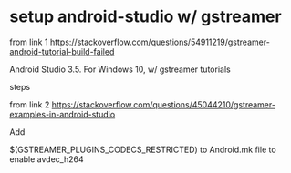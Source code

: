 # setup android-studio w/ gstreamer


from link 1
https://stackoverflow.com/questions/54911219/gstreamer-android-tutorial-build-failed

Android Studio 3.5. For Windows 10, w/ gstreamer tutorials

steps


from link 2
https://stackoverflow.com/questions/45044210/gstreamer-examples-in-android-studio




Add

$(GSTREAMER_PLUGINS_CODECS_RESTRICTED)
to Android.mk file to enable avdec_h264
